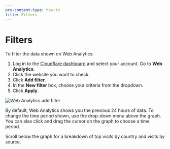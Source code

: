 ```yaml
---
pcx-content-type: how-to
title: Filters
---
```


# Filters

To filter the data shown on Web Analytics:

1.  Log in to the [Cloudflare dashboard](https://dash.cloudflare.com/) and select your account. Go to **Web Analytics**.
2.  Click the website you want to check.
3.  Click **Add filter**.
4.  In the **New filter** box, choose your criteria from the dropdown.
5.  Click **Apply**.

![Web Analytics add filter](/analytics/static/images/dash-web_analytics-filters.png)

By default, Web Analytics shows you the previous 24 hours of data. To change the time period shown, use the drop-down menu above the graph. You can also click and drag the cursor on the graph to choose a time period.

Scroll below the graph for a breakdown of top visits by country and visits by source.
